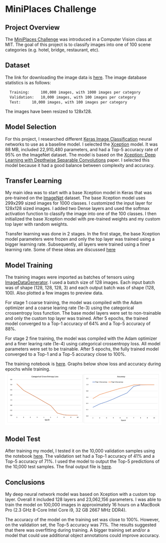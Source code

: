 # MiniPlaces Challenge 
## Project Overview
The [MiniPlaces Challenge](https://github.com/CSAILVision/miniplaces) was introduced in a Computer Vision class at MIT. The goal of this project is to classify images into one of 100 scene categories (e.g. hotel, bridge, restaurant, etc).
## Dataset
The link for downloading the image data is [here](http://miniplaces.csail.mit.edu/data/data.tar.gz). The image database statistics is as follows:
```
  Training: 	100,000 images, with 1000 images per category
  Validation:	10,000 images, with 100 images per category
  Test:		10,000 images, with 100 images per category
```
The images have been resized to 128x128.

## Model Selection
For this project, I researched different [Keras Image Classification](https://keras.io/api/applications/) neural networks to use as a baseline model. I selected the [Xception](https://keras.io/api/applications/xception/) model. It was 88 MB, included 22,910,480 parameters, and had a Top-5 accuracy rate of 95% on the ImageNet dataset. The model is based on the [Xception: Deep Learning with Depthwise Separable Convolutions](https://arxiv.org/abs/1610.02357) paper. I selected this model because it had a good balance between complexity and accuracy. 

## Transfer Learning
My main idea was to start with a base Xception model in Keras that was pre-trained on the [ImageNet](http://www.image-net.org/) dataset. The base Xception model uses 299x299 sized images for 1000 classes. I customized the input layer for 128x128 sized images. I added two Dense layers and used the softmax activation function to classify the image into one of the 100 classes. I then initialized the base Xception model with pre-trained weights and my custom top layer with random weights. 

Transfer learning was done in 2 stages. In the first stage, the base Xception model parameters were frozen and only the top layer was trained using a bigger learning rate. Subsequently, all layers were trained using a finer learning rate. Some of these ideas are discussed [here](https://keras.io/guides/transfer_learning/)

## Model Training 
The training images were imported as batches of tensors using [ImageDataGenerator](https://keras.io/api/preprocessing/image/). I used a batch size of 128 images. Each input batch was of shape (128, 128, 128, 3) and each output batch was of shape (128, 100). Also plotted a few images to preview data. 

For stage 1 coarse training, the model was compiled with the Adam optimizer and a coarse learing rate (1e-3) using the categorical crossentropy loss function. The base model layers were set to non-trainable and only the custom top layer was trained. After 5 epochs, the trained model converged to a Top-1 accuracy of 64% and a Top-5 accuracy of 88%.

For stage 2 fine training, the model was compiled with the Adam optimizer and a finer learing rate (1e-4) using categorical crossentropy loss. All model parameters were set to be trainable. After 5 epochs, the fully trained model converged to a Top-1 and a Top-5 accuracy close to 100%.

The training notebook is [here](https://github.com/riasinha/miniplaces/blob/main/ria_xception_train.ipynb). Graphs below show loss and accuracy during epochs while training. ![](Results.png)

## Model Test
After training my model, I tested it on the 10,000 validation samples using the notebook [here](https://github.com/riasinha/miniplaces/blob/main/ria_xception_test.ipynb). The validation set had a Top-1 accuracy of 41% and a Top-5 accuracy of 71%.  I used the model to output the Top-5 predictions of the 10,000 test samples. The final output file is [here](https://github.com/riasinha/miniplaces/blob/main/data/test.txt). 

## Conclusions
My deep neural network model was based on Xception with a custom top layer. Overall it included 128 layers and 23,062,156 parameters. I was able to train the model on 100,000 images in approximately 16 hours on a MacBook Pro (2.3 GHz 8-Core Intel Core i9, 32 GB 2667 MHz DDR4). 

The accuracy of the model on the training set was close to 100%. However, on the validation set, the Top-5 accuracy was 71%. The results suggested that there was overfitting during training. A bigger training set and/or a model that could use additional object annotations could improve accuracy.
